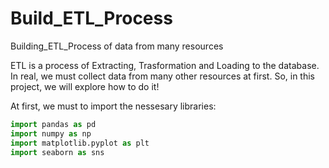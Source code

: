 # Build_ETL_Process
Building_ETL_Process of data from many resources

ETL is a process of Extracting, Trasformation and Loading to the database. In real, we must collect data from many other resources at first.
So, in this project, we will explore how to do it! 

At first, we must to import the nessesary libraries:
```python
import pandas as pd
import numpy as np
import matplotlib.pyplot as plt
import seaborn as sns
